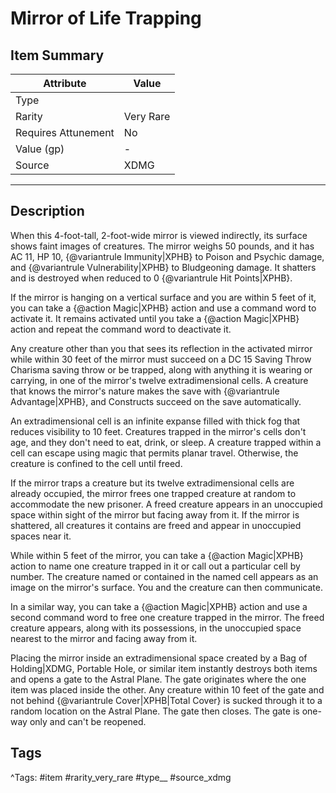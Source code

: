 # Mirror of Life Trapping

## Item Summary

| Attribute            | Value                        |
|----------------------|------------------------------|
| Type                 |   |
| Rarity               | Very Rare             |
| Requires Attunement  | No                |
| Value (gp)           | -    |
| Source               | XDMG |

---

## Description

When this 4-foot-tall, 2-foot-wide mirror is viewed indirectly, its surface shows faint images of creatures. The mirror weighs 50 pounds, and it has AC 11, HP 10, {@variantrule Immunity|XPHB} to Poison and Psychic damage, and {@variantrule Vulnerability|XPHB} to Bludgeoning damage. It shatters and is destroyed when reduced to 0 {@variantrule Hit Points|XPHB}.

If the mirror is hanging on a vertical surface and you are within 5 feet of it, you can take a {@action Magic|XPHB} action and use a command word to activate it. It remains activated until you take a {@action Magic|XPHB} action and repeat the command word to deactivate it.

Any creature other than you that sees its reflection in the activated mirror while within 30 feet of the mirror must succeed on a DC 15 Saving Throw Charisma saving throw or be trapped, along with anything it is wearing or carrying, in one of the mirror's twelve extradimensional cells. A creature that knows the mirror's nature makes the save with {@variantrule Advantage|XPHB}, and Constructs succeed on the save automatically.

An extradimensional cell is an infinite expanse filled with thick fog that reduces visibility to 10 feet. Creatures trapped in the mirror's cells don't age, and they don't need to eat, drink, or sleep. A creature trapped within a cell can escape using magic that permits planar travel. Otherwise, the creature is confined to the cell until freed.

If the mirror traps a creature but its twelve extradimensional cells are already occupied, the mirror frees one trapped creature at random to accommodate the new prisoner. A freed creature appears in an unoccupied space within sight of the mirror but facing away from it. If the mirror is shattered, all creatures it contains are freed and appear in unoccupied spaces near it.

While within 5 feet of the mirror, you can take a {@action Magic|XPHB} action to name one creature trapped in it or call out a particular cell by number. The creature named or contained in the named cell appears as an image on the mirror's surface. You and the creature can then communicate.

In a similar way, you can take a {@action Magic|XPHB} action and use a second command word to free one creature trapped in the mirror. The freed creature appears, along with its possessions, in the unoccupied space nearest to the mirror and facing away from it.

Placing the mirror inside an extradimensional space created by a Bag of Holding|XDMG, Portable Hole, or similar item instantly destroys both items and opens a gate to the Astral Plane. The gate originates where the one item was placed inside the other. Any creature within 10 feet of the gate and not behind {@variantrule Cover|XPHB|Total Cover} is sucked through it to a random location on the Astral Plane. The gate then closes. The gate is one-way only and can't be reopened.

## Tags

^Tags: #item #rarity_very_rare #type__ #source_xdmg